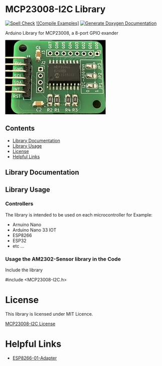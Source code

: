 # MCP23008-I2C Library
[![Spell Check](https://github.com/hasenradball/MCP23008-I2C/actions/workflows/spell_checker.yml/badge.svg)](https://github.com/hasenradball/MCP23008-I2C/actions/workflows/spell_checker.yml)
[![Compile Examples]]()
[![Generate Doxygen Documentation](https://github.com/hasenradball/MCP23008-I2C/actions/workflows/doxygen.yml/badge.svg)](https://github.com/hasenradball/MCP23008-I2C/actions/workflows/doxygen.yml)

Arduino Library for MCP23008, a 8-port GPIO exander 


![MCP23008-Adapter](./docs/MCP23008_adapter.png)


## Contents
* [Library Documentation](#library-documentation)
* [Library Usage](#library-usage)
* [License](#license)
* [Helpful Links](#helpful-links)

## Library Documentation

## Library Usage
### Controllers
The library is intended to be used on each microcontroller for Example:<br>
* Arnuino Nano
* Arduino Nano 33 IOT
* ESP8266
* ESP32
* etc ...

### Usage the AM2302-Sensor library in the Code
Include the library

#include <MCP23008-I2C.h>


# License
This library is licensed under MIT Licence.

[MCP23008-I2C License](https://github.com/hasenradball/MCP23008-I2C/blob/master/LICENSE)


# Helpful Links
* [ESP8266-01-Adapter](https://esp8266-01-adapter.de)